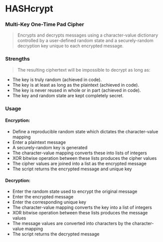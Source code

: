 # HASHcrypt

### Multi-Key One-Time Pad Cipher
> Encrypts and decrypts messages using a character-value dictionary controlled by a user-defined random state and a securely-random decryption key unique to each encrypted message.

### Strengths
> The resulting ciphertext will be impossible to decrypt as long as:

 - The key is truly random (achieved in code).
 - The key is at least as long as the plaintext (achieved in code).
 - The key is never reused in whole or in part (achieved in code).
 - The key and random state are kept completely secret.

### Usage
#### Encryption:
 - Define a reproducible random state which dictates the character-value mapping
 - Enter a plaintext message
 - A securely-random key is generated
 - The character-value mapping converts these into lists of integers
 - XOR bitwise operation between these lists produces the cipher values
 - The cipher values are joined into a list as the encrypted message
 - The script returns the encrypted message and unique key
 
#### Decryption:
 - Enter the random state used to encrypt the original message
 - Enter the encrypted message
 - Enter the corresponding unique key
 - The character-value mapping converts the key into a list of integers
 - XOR bitwise operation between these lists produces the message values
 - The message values are converted into characters by the character-value mapping
 - The script returns the decrypted message
